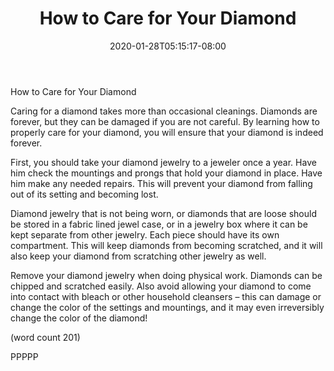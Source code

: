 ﻿---
title: "How to Care for Your Diamond"
date: 2020-01-28T05:15:17-08:00
description: "Diamonds Tips for Web Success"
featured_image: "/images/Diamonds.jpg"
tags: ["Diamonds"]
---

How to Care for Your Diamond

Caring for a diamond takes more than 
occasional cleanings. Diamonds are forever, 
but they can be damaged if you are not 
careful. By learning how to properly care for 
your diamond, you will ensure that your 
diamond is indeed forever.

First, you should take your diamond jewelry 
to a jeweler once a year. Have him check the 
mountings and prongs that hold your 
diamond in place. Have him make any 
needed repairs. This will prevent your 
diamond from falling out of its setting and 
becoming lost.

Diamond jewelry that is not being worn, or 
diamonds that are loose should be stored in 
a fabric lined jewel case, or in a jewelry box 
where it can be kept separate from other 
jewelry. Each piece should have its own 
compartment. This will keep diamonds from 
becoming scratched, and it will also keep 
your diamond from scratching other jewelry 
as well.

Remove your diamond jewelry when doing 
physical work. Diamonds can be chipped 
and scratched easily. Also avoid allowing 
your diamond to come into contact with 
bleach or other household cleansers – this 
can damage or change the color of the 
settings and mountings, and it may even 
irreversibly change the color of the 
diamond!

(word count 201)

PPPPP

